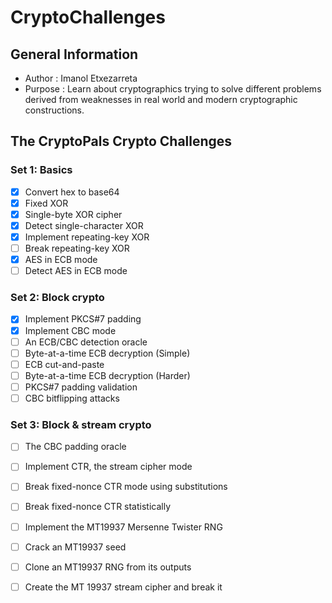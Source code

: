 # CryptoChallenges
## General Information
- Author	: Imanol Etxezarreta
- Purpose	: Learn about cryptographics trying to solve different problems derived from weaknesses in real world and modern cryptographic constructions.

## The CryptoPals Crypto Challenges
### Set 1: Basics
- [x] Convert hex to base64
- [x] Fixed XOR
- [x] Single-byte XOR cipher
- [x] Detect single-character XOR
- [x] Implement repeating-key XOR
- [ ] Break repeating-key XOR
- [x] AES in ECB mode
- [ ] Detect AES in ECB mode

### Set 2: Block crypto
- [x] Implement PKCS#7 padding
- [x] Implement CBC mode
- [ ] An ECB/CBC detection oracle
- [ ] Byte-at-a-time ECB decryption (Simple)
- [ ] ECB cut-and-paste
- [ ] Byte-at-a-time ECB decryption (Harder)
- [ ] PKCS#7 padding validation
- [ ] CBC bitflipping attacks

### Set 3: Block & stream crypto
- [ ] The CBC padding oracle
- [ ] Implement CTR, the stream cipher mode
- [ ] Break fixed-nonce CTR mode using substitutions
- [ ] Break fixed-nonce CTR statistically
- [ ] Implement the MT19937 Mersenne Twister RNG
- [ ] Crack an MT19937 seed
- [ ] Clone an MT19937 RNG from its outputs
- [ ] Create the MT 19937 stream cipher and break it

